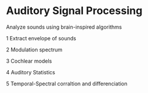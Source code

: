 # Auditory Signal Processing
Analyze sounds using brain-inspired algorithms

1 Extract envelope of sounds

2 Modulation spectrum

3 Cochlear models

4 Auditory Statistics

5 Temporal-Spectral corraltion and differenciation
